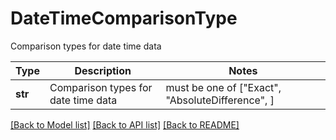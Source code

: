 # DateTimeComparisonType

Comparison types for date time data

Type | Description | Notes
------------- | ------------- | -------------
**str** | Comparison types for date time data |  must be one of ["Exact", "AbsoluteDifference", ]

[[Back to Model list]](../README.md#documentation-for-models) [[Back to API list]](../README.md#documentation-for-api-endpoints) [[Back to README]](../README.md)

